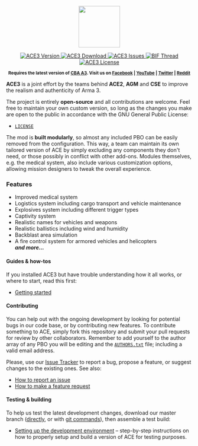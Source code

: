 <p align="center">
    <img src="https://github.com/acemod/ACE3/blob/master/extras/assets/logo/black/ACE3-Logo.jpg"
         height="112" />
</p>
<p align="center">
    <a href="https://github.com/acemod/ACE3/releases">
        <img src="http://img.shields.io/badge/Version-3.0.0-blue.svg?style=flat"
             alt="ACE3 Version" />
    </a>
    <a href="https://github.com/acemod/ACE3/archive/master.zip">
        <img src="http://img.shields.io/badge/Download-48.3_MB-green.svg?style=flat"
             alt="ACE3 Download" />
    </a>
    <a href="https://github.com/acemod/ACE3/issues">
        <img src="http://img.shields.io/github/issues-raw/acemod/ACE3.svg?style=flat&label=Issues"
             alt="ACE3 Issues" />
    </a>
    <a href="http://forums.bistudio.com/showthread.php?190433-ACE3-A-collaborative-merger-between-AGM-CSE-and-ACE&p=2910796&viewfull=1#post2910796">
        <img src="https://img.shields.io/badge/BIF-Thread-lightgrey.svg?style=flat"
             alt="BIF Thread" />
    </a>
    <a href="https://github.com/acemod/ACE3/blob/master/LICENSE">
        <img src="http://img.shields.io/badge/License-GPLv2-red.svg?style=flat"
             alt="ACE3 License" />
    </a>
</p>
<p align="center"><sup><strong>Requires the latest version of <a href="http://www.armaholic.com/page.php?id=18767">CBA A3</a>. Visit us on <a href="https://www.facebook.com/ACE3Mod">Facebook</a> | <a href="https://www.youtube.com/c/ACE3Mod">YouTube</a> | <a href="https://twitter.com/ACE3Mod">Twitter</a> | <a href="http://www.reddit.com/r/arma/search?q=ACE&restrict_sr=on&sort=new&t=all">Reddit</a></strong></sup></p>

**ACE3** is a joint effort by the teams behind **ACE2**, **AGM** and **CSE** to improve the realism and authenticity of Arma 3.

The project is entirely **open-source** and all contributions are welcome. Feel free to maintain your own custom version, so long as the changes you make are open to the public in accordance with the GNU General Public License:
* [`LICENSE`](https://github.com/acemod/ACE3/blob/master/LICENSE)

The mod is **built modularly**, so almost any included PBO can be easily removed from the configuration. This way, a team can maintain its own tailored version of ACE by simply excluding any components they don't need, or those possibly in conflict with other add-ons. Modules themselves, e.g. the medical system, also include various customization options, allowing mission designers to tweak the overall experience.

### Features
* Improved medical system
* Logistics system including cargo transport and vehicle maintenance
* Explosives system including different trigger types
* Captivity system
* Realistic names for vehicles and weapons
* Realistic ballistics including wind and humidity
* Backblast area simulation
* A fire control system for armored vehicles and helicopters<br />
***and more...***

#### Guides & how-tos
If you installed ACE3 but have trouble understanding how it all works, or where to start, read this first:
* [Getting started](https://github.com/acemod/ACE3/blob/master/documentation/user/getting-started.md)

#### Contributing
You can help out with the ongoing development by looking for potential bugs in our code base, or by contributing new features. To contribute something to ACE, simply fork this repository and submit your pull requests for review by other collaborators. Remember to add yourself to the author array of any PBO you will be editing and the [`AUTHORS.txt`](https://github.com/acemod/ACE3/blob/master/AUTHORS.txt) file; including a valid email address.

Please, use our [Issue Tracker](https://github.com/acemod/ACE3/issues) to report a bug, propose a feature, or suggest changes to the existing ones. See also:
* [How to report an issue](http://ace3mod.com/wiki/user/how-to-report-an-issue.html)
* [How to make a feature request](http://ace3mod.com/wiki/user/how-to-make-a-feature-request.html)

#### Testing & building
To help us test the latest development changes, download our master branch ([directly](https://github.com/acemod/ACE3/archive/master.zip), or with [git commands](https://help.github.com/articles/fetching-a-remote/)), then assemble a test build:
* [Setting up the development environment](https://github.com/acemod/ACE3/blob/master/documentation/development/setting-up-the-development-environment.md) – step-by-step instructions on how to properly setup and build a version of ACE for testing purposes.

